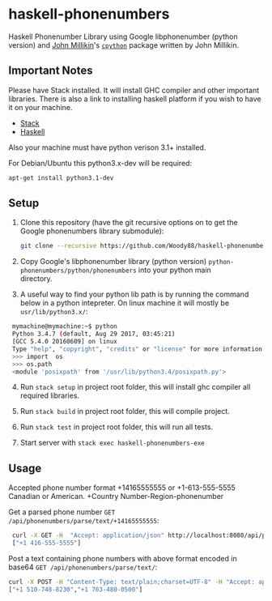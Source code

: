 haskell-phonenumbers
============================

Haskell Phonenumber Library using Google libphonenumber (python version) and [John Millikin](https://john-millikin.com/software/haskell-cpython)'s [`cpython`](http://hackage.haskell.org/package/cpython) package
written by John Millikin.

Important Notes
---------------

Please have Stack installed. It will install GHC compiler and other important libraries.
There is also a link to installing haskell platform if you wish to have it on your machine.
* [Stack](https://docs.haskellstack.org/en/stable/install_and_upgrade/)
* [Haskell](https://www.haskell.org/downloads)

Also your machine must have
python verison 3.1+ installed.

For Debian/Ubuntu this python3.x-dev will be required:
```bash
apt-get install python3.1-dev
```

Setup
-----
1. Clone this repository (have the git recursive options on to get the Google phonenumbers library submodule):
    ```bash
    git clone --recursive https://github.com/Woody88/haskell-phonenumbers.git
    ```
2. Copy Google's libphonenumber library (python version) `python-phonenumbers/python/phonenumbers` into your python main   
   directory.

3. A useful way to find your python lib path is by running the command below in a python intepreter.
   On linux machine it will mostly be `usr/lib/python3.x/`:
  ```bash
   mymachine@mymachine:~$ python
   Python 3.4.7 (default, Aug 29 2017, 03:45:21)
   [GCC 5.4.0 20160609] on linux
   Type "help", "copyright", "credits" or "license" for more information.
   >>> import  os
   >>> os.path
   <module 'posixpath' from '/usr/lib/python3.4/posixpath.py'>
   ```
4. Run `stack setup` in project root folder, this will install ghc compiler all required libraries.

5. Run `stack build` in project root folder, this will compile project.

7. Run `stack test` in project root folder, this will run all tests.

6. Start server with `stack exec haskell-phonenumbers-exe`

Usage
-----
Accepted phone number format +14165555555 or +1-613-555-5555 Canadian or American.
+Country Number-Region-phonenumber

Get a parsed phone number `GET /api/phonenumbers/parse/text/+14165555555`:
```bash
 curl -X GET -H  "Accept: application/json" http://localhost:8080/api/phonenumbers/parse/text/+14165555555
 ["+1 416-555-5555"]
```

Post a text containing phone numbers with above format encoded in base64 `GET /api/phonenumbers/parse/text/`:
```bash
curl -X POST -H "Content-Type: text/plain;charset=UTF-8" -H "Accept: application/json" -d "MTUxMDc0ODgyMzAgMTcwMzQ4MDA1MDAg" http://localhost:8080/api/phonenumbers/parse/text
["+1 510-748-8230","+1 703-480-0500"]
```
